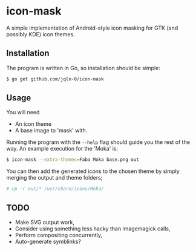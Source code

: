 # icon-mask

A simple implementation of Android-style icon masking for GTK (and possibly
KDE) icon themes.

## Installation

The program is written in Go, so installation should be simple:

```bash
$ go get github.com/jqln-0/icon-mask
```

## Usage

You will need

 - An icon theme
 - A base image to 'mask' with.

Running the program with the `--help` flag should guide you the rest of the
way. An example execution for the 'Moka' is:

```bash
$ icon-mask --extra-themes=Faba Moka base.png out
```

You can then add the generated icons to the chosen theme by simply merging the
output and theme folders;

```bash
# cp -r out/* /usr/share/icons/Moka/
```

## TODO

 - Make SVG output work,
 - Consider using something less hacky than imagemagick calls,
 - Perform compositing concurrently,
 - Auto-generate symblinks?

